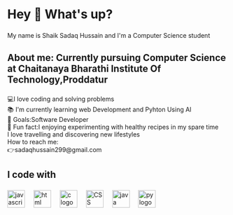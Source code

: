 <h1 align="left">Hey 👋 What's up?</h1>

###

<p align="left">My name is Shaik Sadaq Hussain and I'm a Computer Science student </p>

###

<h2 align="left">About me:
Currently pursuing Computer Science at Chaitanaya Bharathi Institute Of Technology,Proddatur
</h2>

###

<p align="left">💻I love coding and solving problems<br>📚 I'm currently learning web Development and Pyhton Using AI<br>🎯 Goals:Software Developer<br>🎲 Fun fact:I enjoying experimenting with healthy recipes in my spare time<br>I love travelling and discovering new lifestyles<br>How to reach me:<br>👉sadaqhussain299@gmail.com</p>

###

<h2 align="left">I code with</h2>

###

<div align="left">
  <img src="https://cdn.jsdelivr.net/gh/devicons/devicon/icons/javascript/javascript-original.svg" height="40" alt="javascript logo"  />
  <img width="12" />
  <img src="https://tse2.mm.bing.net/th?id=OIP.rHy21-dLF6Qig9d6dXJvSwHaHa&pid=Api&P=0&h=180" height="40" alt="html logo"  />
  <img width="12" />
  <img src="https://tse4.mm.bing.net/th?id=OIP.wAEV5BlbU4Z29fOcuQ-LnAHaDt&pid=Api&P=0&h=180" height="40" alt="c logo"  />
  <img width="12" />
  <img src="https://tse2.mm.bing.net/th?id=OIP.hG6v403fXEtFUUkC_PUq2QHaKt&pid=Api&P=0&h=180" height="40" alt="CSS logo"  />
  <img width="12" />
  <img src="https://tse1.mm.bing.net/th?id=OIP.jap_cRszSOiPk-lu65mFLwHaEK&pid=Api&P=0&h=180" height="40" alt="java logo"  />
 
  <img width="12" />
  <img src="https://logohistory.net/wp-content/uploads/2023/06/Python-Emblem.png" height="40" alt="py logo"  />
</div>

###

